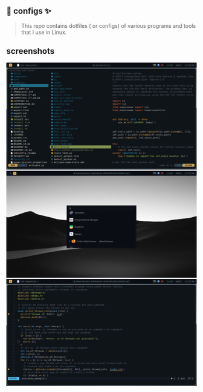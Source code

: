 ## :wrench: configs :sparkles:
> This repo contains dotfiles ( or configs) of various programs and tools that I use in Linux.

## screenshots
![yazi](images/yazi.png)
![menu](images/wofi.png)
![fetch](images/helix.png)

